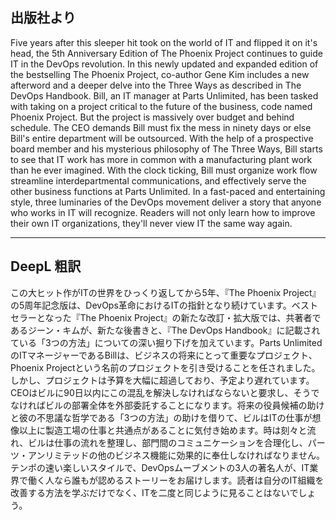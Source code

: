 ## 出版社より

Five years after this sleeper hit took on the world of IT and flipped it on it's head, the 5th Anniversary Edition of The Phoenix Project continues to guide IT in the DevOps revolution. In this newly updated and expanded edition of the bestselling The Phoenix Project, co-author Gene Kim includes a new afterword and a deeper delve into the Three Ways as described in The DevOps Handbook. Bill, an IT manager at Parts Unlimited, has been tasked with taking on a project critical to the future of the business, code named Phoenix Project. But the project is massively over budget and behind schedule. The CEO demands Bill must fix the mess in ninety days or else Bill's entire department will be outsourced. With the help of a prospective board member and his mysterious philosophy of The Three Ways, Bill starts to see that IT work has more in common with a manufacturing plant work than he ever imagined. With the clock ticking, Bill must organize work flow streamline interdepartmental communications, and effectively serve the other business functions at Parts Unlimited. In a fast-paced and entertaining style, three luminaries of the DevOps movement deliver a story that anyone who works in IT will recognize. Readers will not only learn how to improve their own IT organizations, they'll never view IT the same way again.

---

## DeepL 粗訳

この大ヒット作がITの世界をひっくり返してから5年、『The Phoenix Project』の5周年記念版は、DevOps革命におけるITの指針となり続けています。ベストセラーとなった『The Phoenix Project』の新たな改訂・拡大版では、共著者であるジーン・キムが、新たな後書きと、『The DevOps Handbook』に記載されている「3つの方法」についての深い掘り下げを加えています。Parts UnlimitedのITマネージャーであるBillは、ビジネスの将来にとって重要なプロジェクト、Phoenix Projectという名前のプロジェクトを引き受けることを任されました。しかし、プロジェクトは予算を大幅に超過しており、予定より遅れています。CEOはビルに90日以内にこの混乱を解決しなければならないと要求し、そうでなければビルの部署全体を外部委託することになります。将来の役員候補の助けと彼の不思議な哲学である「3つの方法」の助けを借りて、ビルはITの仕事が想像以上に製造工場の仕事と共通点があることに気付き始めます。時は刻々と流れ、ビルは仕事の流れを整理し、部門間のコミュニケーションを合理化し、パーツ・アンリミテッドの他のビジネス機能に効果的に奉仕しなければなりません。テンポの速い楽しいスタイルで、DevOpsムーブメントの3人の著名人が、IT業界で働く人なら誰もが認めるストーリーをお届けします。読者は自分のIT組織を改善する方法を学ぶだけでなく、ITを二度と同じように見ることはないでしょう。
